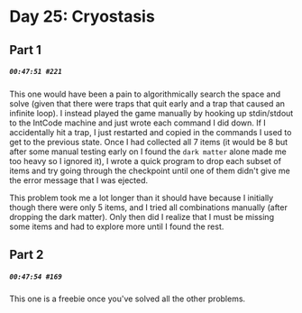 # Day 25: Cryostasis

## Part 1

##### `00:47:51 #221`

This one would have been a pain to algorithmically search the space and solve (given that there were traps that quit early and a trap that caused an infinite loop). I instead played the game manually by hooking up stdin/stdout to the IntCode machine and just wrote each command I did down. If I accidentally hit a trap, I just restarted and copied in the commands I used to get to the previous state. Once I had collected all 7 items (it would be 8 but after some manual testing early on I found the `dark matter` alone made me too heavy so I ignored it), I wrote a quick program to drop each subset of items and try going through the checkpoint until one of them didn't give me the error message that I was ejected.

This problem took me a lot longer than it should have because I initially though there were only 5 items, and I tried all combinations manually (after dropping the dark matter). Only then did I realize that I must be missing some items and had to explore more until I found the rest.

## Part 2

##### `00:47:54 #169`

This one is a freebie once you've solved all the other problems.

